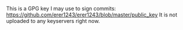 This is a GPG key I may use to sign commits: https://github.com/erer1243/erer1243/blob/master/public_key
It is not uploaded to any keyservers right now.
